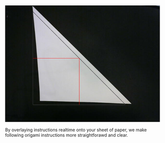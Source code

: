 ![](https://github.com/concavegit/cv-assisted-origami/raw/master/PaperPics/testresult.png)

By overlaying instructions realtime onto your sheet of paper, we make following origami instructions more straightforawd and clear.
